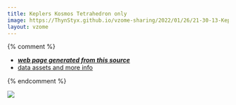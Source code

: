 ```yaml
---
title: Keplers Kosmos Tetrahedron only
image: https://ThynStyx.github.io/vzome-sharing/2022/01/26/21-30-13-Keplers-Kosmos-Tetrahedron-only/Keplers-Kosmos-Tetrahedron-only.png
layout: vzome
---
```


{% comment %}
 - [***web page generated from this source***][post]
 - [data assets and more info][github]

[post]: <https://ThynStyx.github.io/vzome-sharing/2022/01/26/Keplers-Kosmos-Tetrahedron-only-21-30-13.html>
[github]: <https://github.com/ThynStyx/vzome-sharing/tree/main/2022/01/26/21-30-13-Keplers-Kosmos-Tetrahedron-only/>
{% endcomment %}

<vzome-viewer style="width: 100%; height: 65vh;"
       src="https://ThynStyx.github.io/vzome-sharing/2022/01/26/21-30-13-Keplers-Kosmos-Tetrahedron-only/Keplers-Kosmos-Tetrahedron-only.vZome" >
  <img src="https://ThynStyx.github.io/vzome-sharing/2022/01/26/21-30-13-Keplers-Kosmos-Tetrahedron-only/Keplers-Kosmos-Tetrahedron-only.png" />
</vzome-viewer>